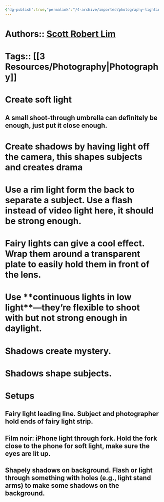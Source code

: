 ```yaml
---
{"dg-publish":true,"permalink":"/4-archive/imported/photography-lighting/","dgPassFrontmatter":true}
---
```




# Authors:: [Scott Robert Lim](Scott%20Robert-Lim.md)


# Tags:: [[3 Resources/Photography\|Photography]]


# Create soft light


## A small shoot-through umbrella can definitely be enough, just put it close enough.


# Create shadows by having light off the camera, this shapes subjects and creates drama


# Use a ****rim light form the back**** to separate a subject. Use a flash instead of video light here, it should be strong enough.


# Fairy lights can give a cool effect. Wrap them around a transparent plate to easily hold them in front of the lens.


# Use \*\*continuous lights in low light\*\*—they’re flexible to shoot with but not strong enough in daylight.


# ****Shadows create mystery.****


# ****Shadows shape subjects.****


# Setups


## ****Fairy light leading line.**** Subject and photographer hold ends of fairy light strip.


## ****Film noir: iPhone light through fork.**** Hold the fork close to the phone for soft light, make sure the eyes are lit up.


## ****Shapely shadows on background.**** Flash or light through something with holes (e.g., light stand arms) to make some shadows on the background.

